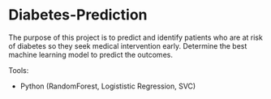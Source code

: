 # Diabetes-Prediction

The purpose of this project is to predict and identify patients who are at risk of diabetes so they seek medical intervention early. Determine the best machine learning model to predict the outcomes.

Tools:
* Python (RandomForest, Logististic Regression, SVC)
